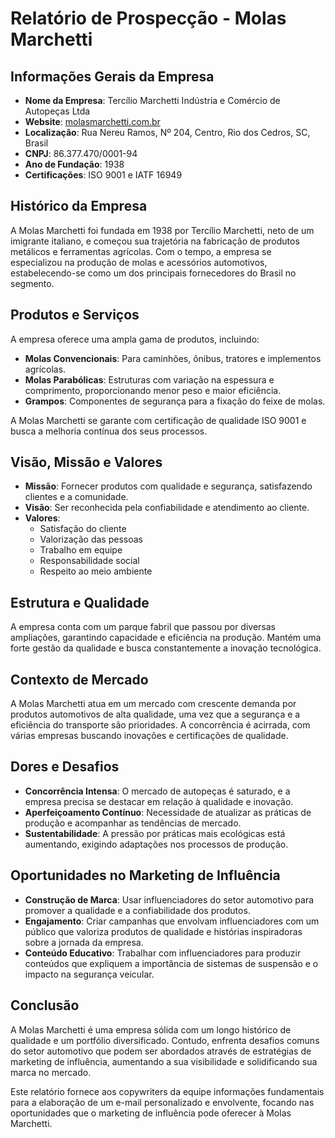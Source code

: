 # Relatório de Prospecção - Molas Marchetti

## Informações Gerais da Empresa
- **Nome da Empresa**: Tercílio Marchetti Indústria e Comércio de Autopeças Ltda
- **Website**: [molasmarchetti.com.br](http://www.molasmarchetti.com.br)
- **Localização**: Rua Nereu Ramos, Nº 204, Centro, Rio dos Cedros, SC, Brasil
- **CNPJ**: 86.377.470/0001-94
- **Ano de Fundação**: 1938
- **Certificações**: ISO 9001 e IATF 16949

## Histórico da Empresa
A Molas Marchetti foi fundada em 1938 por Tercílio Marchetti, neto de um imigrante italiano, e começou sua trajetória na fabricação de produtos metálicos e ferramentas agrícolas. Com o tempo, a empresa se especializou na produção de molas e acessórios automotivos, estabelecendo-se como um dos principais fornecedores do Brasil no segmento.

## Produtos e Serviços
A empresa oferece uma ampla gama de produtos, incluindo:
- **Molas Convencionais**: Para caminhões, ônibus, tratores e implementos agrícolas.
- **Molas Parabólicas**: Estruturas com variação na espessura e comprimento, proporcionando menor peso e maior eficiência.
- **Grampos**: Componentes de segurança para a fixação do feixe de molas.
  
A Molas Marchetti se garante com certificação de qualidade ISO 9001 e busca a melhoria contínua dos seus processos.

## Visão, Missão e Valores
- **Missão**: Fornecer produtos com qualidade e segurança, satisfazendo clientes e a comunidade.
- **Visão**: Ser reconhecida pela confiabilidade e atendimento ao cliente.
- **Valores**:
  - Satisfação do cliente
  - Valorização das pessoas
  - Trabalho em equipe
  - Responsabilidade social
  - Respeito ao meio ambiente

## Estrutura e Qualidade
A empresa conta com um parque fabril que passou por diversas ampliações, garantindo capacidade e eficiência na produção. Mantém uma forte gestão da qualidade e busca constantemente a inovação tecnológica. 

## Contexto de Mercado
A Molas Marchetti atua em um mercado com crescente demanda por produtos automotivos de alta qualidade, uma vez que a segurança e a eficiência do transporte são prioridades. A concorrência é acirrada, com várias empresas buscando inovações e certificações de qualidade.

## Dores e Desafios
- **Concorrência Intensa**: O mercado de autopeças é saturado, e a empresa precisa se destacar em relação à qualidade e inovação.
- **Aperfeiçoamento Contínuo**: Necessidade de atualizar as práticas de produção e acompanhar as tendências de mercado.
- **Sustentabilidade**: A pressão por práticas mais ecológicas está aumentando, exigindo adaptações nos processos de produção.

## Oportunidades no Marketing de Influência
- **Construção de Marca**: Usar influenciadores do setor automotivo para promover a qualidade e a confiabilidade dos produtos.
- **Engajamento**: Criar campanhas que envolvam influenciadores com um público que valoriza produtos de qualidade e histórias inspiradoras sobre a jornada da empresa.
- **Conteúdo Educativo**: Trabalhar com influenciadores para produzir conteúdos que expliquem a importância de sistemas de suspensão e o impacto na segurança veicular.

## Conclusão
A Molas Marchetti é uma empresa sólida com um longo histórico de qualidade e um portfólio diversificado. Contudo, enfrenta desafios comuns do setor automotivo que podem ser abordados através de estratégias de marketing de influência, aumentando a sua visibilidade e solidificando sua marca no mercado.

Este relatório fornece aos copywriters da equipe informações fundamentais para a elaboração de um e-mail personalizado e envolvente, focando nas oportunidades que o marketing de influência pode oferecer à Molas Marchetti.